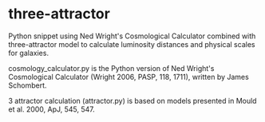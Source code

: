 # three-attractor
Python snippet using Ned Wright's Cosmological Calculator combined with three-attractor model to calculate luminosity distances and physical scales for galaxies.

cosmology_calculator.py is the Python version of Ned Wright's Cosmological Calculator (Wright 2006, PASP, 118, 1711), written by James Schombert.

3 attractor calculation (attractor.py) is based on models presented in Mould et al. 2000, ApJ, 545, 547. 
